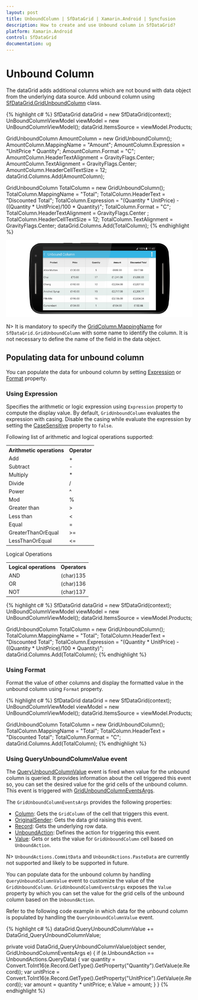 ```yaml
---
layout: post
title: UnboundColumn | SfDataGrid | Xamarin.Android | Syncfusion
description: How to create and use Unbound column in SfDataGrid?
platform: Xamarin.Android
control: SfDataGrid
documentation: ug
---
```


# Unbound Column

The dataGrid adds additional columns which are not bound with data object from the underlying data source. Add unbound column using [SfDataGrid.GridUnboundColumn](http://help.syncfusion.com/cr/cref_files/xamarin-android/Syncfusion.SfDataGrid.Android~Syncfusion.SfDataGrid.GridUnboundColumn.html) class.

{% highlight c# %}
SfDataGrid dataGrid = new SfDataGrid(context);
UnBoundColumnViewModel viewModel = new UnBoundColumnViewModel();
dataGrid.ItemsSource = viewModel.Products;

GridUnboundColumn AmountColumn = new GridUnboundColumn();
AmountColumn.MappingName = "Amount";
AmountColumn.Expression = "UnitPrice * Quantity";
AmountColumn.Format = "C";
AmountColumn.HeaderTextAlignment = GravityFlags.Center;
AmountColumn.TextAlignment = GravityFlags.Center;
AmountColumn.HeaderCellTextSize = 12;
dataGrid.Columns.Add(AmountColumn);

GridUnboundColumn TotalColumn = new GridUnboundColumn();
TotalColumn.MappingName = "Total";
TotalColumn.HeaderText = "Discounted Total";
TotalColumn.Expression = "(Quantity * UnitPrice) - ((Quantity * UnitPrice)/100 * Quantity)";
TotalColumn.Format = "C";
TotalColumn.HeaderTextAlignment = GravityFlags.Center ;
TotalColumn.HeaderCellTextSize = 12;
TotalColumn.TextAlignment = GravityFlags.Center;
dataGrid.Columns.Add(TotalColumn);
{% endhighlight %}

![](SfDataGrid_images/UnboundColumn.png)

N> It is mandatory to specify the [GridColumn.MappingName](http://help.syncfusion.com/cr/cref_files/xamarin-android/Syncfusion.SfDataGrid.Android~Syncfusion.SfDataGrid.GridColumn~MappingName.html) for `SfDataGrid.GridUnboundColumn` with some name to identify the column. It is not necessary to define the name of the field in the data object.

## Populating data for unbound column

You can populate the data for unbound column by setting [Expression](http://help.syncfusion.com/cr/cref_files/xamarin-android/Syncfusion.SfDataGrid.Android~Syncfusion.SfDataGrid.GridUnboundColumn~Expression.html) or [Format](http://help.syncfusion.com/cr/cref_files/xamarin-android/Syncfusion.SfDataGrid.Android~Syncfusion.SfDataGrid.GridColumn~Format.html) property.

### Using Expression

Specifies the arithmetic or logic expression using `Expression` property to compute the display value. By default, `GridUnboundColumn` evaluates the expression with casing. Disable the casing while evaluate the expression by setting the [CaseSensitive](http://help.syncfusion.com/cr/cref_files/xamarin-android/Syncfusion.SfDataGrid.Android~Syncfusion.SfDataGrid.GridUnboundColumn~CaseSensitive.html) property to `false`.

Following list of arithmetic and logical operations supported:

<table>
<tr>
<th>
Arithmetic operations
</th>
<th>
Operator
</th>
</tr>
<tr>
<td>
Add
</td>
<td>
+
</td>
</tr>
<tr>
<td>
Subtract
</td>
<td>
-
</td>
</tr>
<tr>
<td>
Multiply
</td>
<td>
*
</td>
</tr>
<tr>
<td>
Divide
</td>
<td>
/
</td>
</tr>
<tr>
<td>
Power
</td>
<td>
^
</td>
</tr>
<tr>
<td>
Mod
</td>
<td>
%
</td>
</tr>
<tr>
<td>
Greater than
</td>
<td>
>
</td>
</tr>
<tr>
<td>
Less than
</td>
<td>
<
</td>
</tr>
<tr>
<td>
Equal
</td>
<td>
=
</td>
</tr>
<tr>
<td>
GreaterThanOrEqual
</td>
<td>
>=
</td>
</tr>
<tr>
<td>
LessThanOrEqual
</td>
<td>
<=
</td>
</tr>
</table>

Logical Operations

<table>
<tr>
<th>
Logical operations
</th>
<th>
Operators
</th>
</tr>
<tr>
<td>
AND
</td>
<td>
(char)135
</td>
</tr>
<tr>
<td>
OR
</td>
<td>
(char)136
</td>
</tr>
<tr>
<td>
NOT
</td>
<td>
(char)137
</td>
</tr>
</table>


{% highlight c# %}
SfDataGrid dataGrid = new SfDataGrid(context);
UnBoundColumnViewModel viewModel = new UnBoundColumnViewModel();
dataGrid.ItemsSource = viewModel.Products;

GridUnboundColumn TotalColumn = new GridUnboundColumn();
TotalColumn.MappingName = "Total";
TotalColumn.HeaderText = "Discounted Total";
TotalColumn.Expression = "(Quantity * UnitPrice) - ((Quantity * UnitPrice)/100 * Quantity)";
dataGrid.Columns.Add(TotalColumn);
{% endhighlight %}

### Using Format

Format the value of other columns and display the formatted value in the unbound column using `Format` property.

{% highlight c# %}
SfDataGrid dataGrid = new SfDataGrid(context);
UnBoundColumnViewModel viewModel = new UnBoundColumnViewModel();
dataGrid.ItemsSource = viewModel.Products;

GridUnboundColumn TotalColumn = new GridUnboundColumn();
TotalColumn.MappingName = "Total";
TotalColumn.HeaderText = "Discounted Total";
TotalColumn.Format = "C";
dataGrid.Columns.Add(TotalColumn);
{% endhighlight %}

### Using QueryUnboundColumnValue event

The [QueryUnboundColumnValue](https://help.syncfusion.com/cr/xamarin-android/Syncfusion.SfDataGrid.SfDataGrid.html) event is fired when value for the unbound column is queried. It provides information about the cell triggered this event so, you can set the desired value for the grid cells of the unbound column. This event is triggered with [GridUnboundColumnEventsArgs](https://help.syncfusion.com/cr/xamarin-android/Syncfusion.SfDataGrid.GridUnboundColumnEventsArgs.html).

The `GridUnboundColumnEventsArgs` provides the following properties:

* [Column](https://help.syncfusion.com/cr/xamarin-android/Syncfusion.SfDataGrid.GridUnboundColumnEventsArgs.html#Syncfusion_SfDataGrid_GridUnboundColumnEventsArgs_Column): Gets the `GridColumn` of the cell that triggers this event.  
* [OriginalSender](https://help.syncfusion.com/cr/xamarin-android/Syncfusion.SfDataGrid.GridEventArgs.html#Syncfusion_SfDataGrid_GridEventArgs_OriginalSender): Gets the data grid raising this event.
* [Record](https://help.syncfusion.com/cr/xamarin-android/Syncfusion.SfDataGrid.GridUnboundColumnEventsArgs.html#Syncfusion_SfDataGrid_GridUnboundColumnEventsArgs_Record): Gets the underlying row data. 
* [UnboundAction](https://help.syncfusion.com/cr/xamarin-android/Syncfusion.SfDataGrid.GridUnboundColumnEventsArgs.html#Syncfusion_SfDataGrid_GridUnboundColumnEventsArgs_UnboundAction): Defines the action for triggering this event.
* [Value](https://help.syncfusion.com/cr/xamarin-android/Syncfusion.SfDataGrid.GridUnboundColumnEventsArgs.html#Syncfusion_SfDataGrid_GridUnboundColumnEventsArgs_Value): Gets or sets the value for `GridUnboundColumn` cell based on `UnboundAction`.

N> `UnboundActions.CommitData` and `UnboundActions.PasteData` are currently not supported and likely to be supported in future.    

You can populate data for the unbound column by handling `QueryUnboundColumnValue` event to customize the value of the `GridUnboundColumn`. `GridUnboundColumnEventsArgs` exposes the `Value` property by which you can set the value for the grid cells of the unbound column based on the `UnboundAction`.

Refer to the following code example in which data for the unbound column is populated by handling the `QueryUnboundColumnValue` event.

{% highlight c# %}
dataGrid.QueryUnboundColumnValue += DataGrid_QueryUnboundColumnValue;

private void DataGrid_QueryUnboundColumnValue(object sender, GridUnboundColumnEventsArgs e)
{
    if (e.UnboundAction == UnboundActions.QueryData)
    {
        var quantity = Convert.ToInt16(e.Record.GetType().GetProperty("Quantity").GetValue(e.Record));
        var unitPrice = Convert.ToInt16(e.Record.GetType().GetProperty("UnitPrice").GetValue(e.Record));
        var amount = quantity * unitPrice;
        e.Value = amount;
    }
}
{% endhighlight %}
